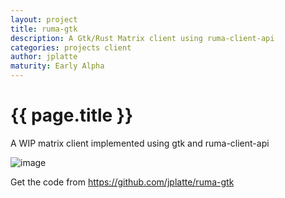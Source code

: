 ```yaml
---
layout: project
title: ruma-gtk
description: A Gtk/Rust Matrix client using ruma-client-api
categories: projects client
author: jplatte
maturity: Early Alpha
---
```


# {{ page.title }}
A WIP matrix client implemented using gtk and ruma-client-api

![image](https://matrix.org/_matrix/media/v1/download/matrix.org/LYClTFMAbxWkHKzUSUrusqWU)

Get the code from https://github.com/jplatte/ruma-gtk
